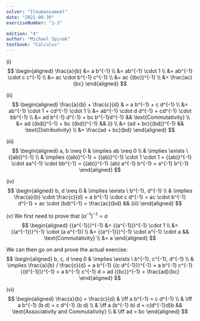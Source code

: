 ```yaml
---
solver: "Ileumassamuel"
date: "2021-08-30"
exerciseNumber: "1-3"

edition: "4"
author: "Michael Spivak"
textbook: "Calculus"
---
```


(i) 
$$
\begin{aligned}
\frac{a}{b} &= a b^{-1} \\
&= ab^{-1} \cdot 1 \\
&= ab^{-1} \cdot c c^{-1} \\
&= ac \cdot b^{-1} c^{-1} \\
&= ac {(bc)}^{-1} \\
&= \frac{ac}{bc}
\end{aligned}
$$


(ii) 
$$
\begin{aligned}
\frac{a}{b} + \frac{c}{d} & = a b^{-1} + c d^{-1} \\
&= ab^{-1} \cdot 1 + cd^{-1} \cdot 1 \\
&= ab^{-1} \cdot d d^{-1} + cd^{-1} \cdot bb^{-1} \\
&= ad b^{-1} d^{-1} + bc b^{-1}d^{-1} && \text{Commutativity} \\
&= ad {(bd)}^{-1} + bc {(bd)}^{-1} && (i) \\
&= (ad + bc){(bd)}^{-1} && \text{Distributivity} \\
&= \frac{ad + bc}{bd}
\end{aligned}
$$


(iii) 
$$
\begin{aligned}
a, b \neq 0 & \implies ab \neq 0 \\
& \implies \exists \ {(ab)}^{-1} \\
& \implies {(ab)}^{-1}
= {(ab)}^{-1} \cdot 1 \cdot 1
= {(ab)}^{-1} \cdot aa^{-1} \cdot bb^{-1}
= {(ab)}^{-1} (ab) a^{-1} b^{-1}
= a^{-1} b^{-1}
\end{aligned}
$$


(iv) 
$$
\begin{aligned}
b, d \neq 0 & \implies \exists \ b^{-1}, d^{-1} \\
& \implies \frac{a}{b} \cdot \frac{c}{d} 
= a b^{-1} \cdot c d^{-1} 
= ac \cdot b^{-1} d^{-1}
= ac \cdot (bd)^{-1}
= \frac{ac}{bd} && (iii)
\end{aligned}
$$


(v) We first need to prove that ${(a^{-1})}^{-1} = a$ 
$$
\begin{aligned}
{(a^{-1})}^{-1} &= {(a^{-1})}^{-1} \cdot 1 \\
&= {(a^{-1})}^{-1} \cdot (a a^{-1}) \\
&= {(a^{-1})}^{-1} \cdot a^{-1} \cdot a && \text{Commutativity} \\
&= a
\end{aligned}
$$


We can then go on and prove the actual exercise: 
$$
\begin{aligned}
b, c, d \neq 0 & \implies \exists \ b^{-1}, c^{-1}, d^{-1} \\
& \implies \frac{a}{b} / \frac{c}{d}
= a b^{-1} {(c d^{-1})}^{-1}
= a b^{-1} c^{-1} {(d^{-1})}^{-1}
= a b^{-1} c^{-1} d
= ad {(bc)}^{-1}
= \frac{ad}{bc}
\end{aligned}
$$


(vi) 
$$
\begin{aligned}
\frac{a}{b} = \frac{c}{d} & \iff a b^{-1} = c d^{-1} \\
& \iff a b^{-1} (b d) = c d^{-1} (b d) \\
& \iff a (b^{-1} b) d = c(d^{-1}d)b && \text{Associativity and Commutativity} \\
& \iff ad = bc
\end{aligned}
$$
